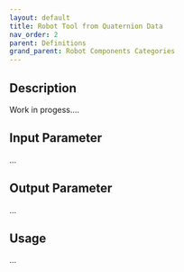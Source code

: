 ```yaml
---
layout: default
title: Robot Tool from Quaternion Data
nav_order: 2
parent: Definitions
grand_parent: Robot Components Categories
---
```


## Description

Work in progess....

## Input Parameter

...

## Output Parameter

...

## Usage

...

